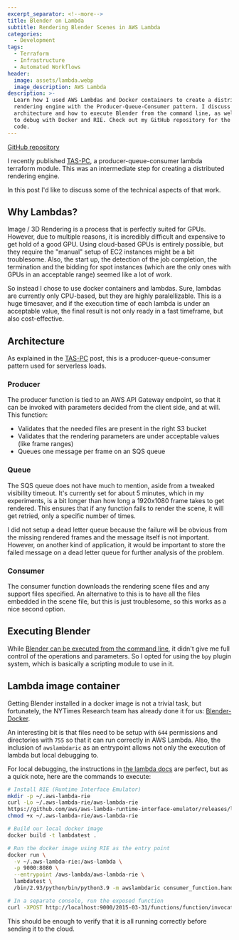 ```yaml
---
excerpt_separator: <!--more-->
title: Blender on Lambda
subtitle: Rendering Blender Scenes in AWS Lambda
categories:
  - Development
tags:
  - Terraform
  - Infrastructure
  - Automated Workflows
header:
  image: assets/lambda.webp
  image_description: AWS Lambda
description: >-
  Learn how I used AWS Lambdas and Docker containers to create a distributed
  rendering engine with the Producer-Queue-Consumer pattern. I discuss the
  architecture and how to execute Blender from the command line, as well as how
  to debug with Docker and RIE. Check out my GitHub repository for the source
  code.
---
```



[GitHub repository](https://github.com/AlphaGit/blender-lambda)

I recently published [TAS-PC](https://blog.alphasmanifesto.com/2021/11/22/tas-pc/), a producer-queue-consumer lambda terraform module. This was an intermediate step for creating a distributed rendering engine.

In this post I'd like to discuss some of the technical aspects of that work.

<!--more-->

## Why Lambdas?

Image / 3D Rendering is a process that is perfectly suited for GPUs. However, due to multiple reasons, it is incredibly difficult and expensive to get hold of a good GPU. Using cloud-based GPUs is entirely possible, but they require the "manual" setup of EC2 instances might be a bit troublesome. Also, the start up, the detection of the job completion, the termination and the bidding for spot instances (which are the only ones with GPUs in an acceptable range) seemed like a lot of work.

So instead I chose to use docker containers and lambdas. Sure, lambdas are currently only CPU-based, but they are highly paralellizable. This is a huge timesaver, and if the execution time of each lambda is under an acceptable value, the final result is not only ready in a fast timeframe, but also cost-effective.

## Architecture

As explained in the [TAS-PC](https://blog.alphasmanifesto.com/2021/11/22/tas-pc/) post, this is a producer-queue-consumer pattern used for serverless loads.

### Producer

The producer function is tied to an AWS API Gateway endpoint, so that it can be invoked with parameters decided from the client side, and at will. This function:

- Validates that the needed files are present in the right S3 bucket
- Validates that the rendering parameters are under acceptable values (like frame ranges)
- Queues one message per frame on an SQS queue

### Queue

The SQS queue does not have much to mention, aside from a tweaked visibility timeout. It's currently set for about 5 minutes, which in my experiments, is a bit longer than how long a 1920x1080 frame takes to get rendered. This ensures that if any function fails to render the scene, it will get retried, only a specific number of times.

I did not setup a dead letter queue because the failure will be obvious from the missing rendered frames and the message itself is not important. However, on another kind of application, it would be important to store the failed message on a dead letter queue for further analysis of the problem.

### Consumer

The consumer function downloads the rendering scene files and any support files specified. An alternative to this is to have all the files embedded in the scene file, but this is just troublesome, so this works as a nice second option.

## Executing Blender

While [Blender can be executed from the command line](https://docs.blender.org/manual/en/latest/advanced/command_line/render.html), it didn't give me full control of the operations and parameters. So I opted for using the `bpy` plugin system, which is basically a scripting module to use in it.

## Lambda image container

Getting Blender installed in a docker image is not a trivial task, but fortunately, the NYTimes Research team has already done it for us: [Blender-Docker](https://github.com/nytimes/rd-blender-docker).

An interesting bit is that files need to be setup with `644` permissions and directories with `755` so that it can run correctly in AWS Lambda. Also, the inclusion of `awslambdaric` as an entrypoint allows not only the execution of lambda but local debugging to.

For local debugging, the instructions in [the lambda docs](https://docs.aws.amazon.com/lambda/latest/dg/images-test.html#images-test-add) are perfect, but as a quick note, here are the commands to execute:

```bash
# Install RIE (Runtime Interface Emulator)
mkdir -p ~/.aws-lambda-rie
curl -Lo ~/.aws-lambda-rie/aws-lambda-rie 
https://github.com/aws/aws-lambda-runtime-interface-emulator/releases/latest/download/aws-lambda-rie
chmod +x ~/.aws-lambda-rie/aws-lambda-rie

# Build our local docker image
docker build -t lambdatest .

# Run the docker image using RIE as the entry point
docker run \
  -v ~/.aws-lambda-rie:/aws-lambda \
  -p 9000:8080 \
  --entrypoint /aws-lambda/aws-lambda-rie \
  lambdatest \
  /bin/2.93/python/bin/python3.9 -m awslambdaric consumer_function.handler

# In a separate console, run the exposed function
curl -XPOST http://localhost:9000/2015-03-31/functions/function/invocations -d '{ "Records": [{ "body": { "filename": "scene.blender" } }] }'
```

This should be enough to verify that it is all running correctly before sending it to the cloud.
